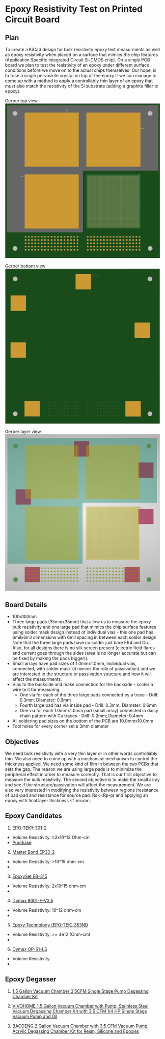 #  Epoxy Resistivity Test on Printed Circuit Board

## Plan
To create a KiCad design for bulk resistivity epoxy test measurments as well as epoxy resistivity when placed on a surface that mimics the chip features (Application Specific Integrated Circuit Si-CMOS chip). On a single PCB board we plan to test the resistivity of an epoxy under different surface conditions before we move on to the actual chips themselves. Our hope, is to fuse a single pervoskite crystal on top of the epoxy if we can manage to come up with a method to apply a controllably thin layer of an epoxy that must also match the resistivity of the Si substrate (adding a graphite filler to epoxy). 

Gerber top view
![Top](/doc/assets/PCB/TopPCB.png)

Gerber bottom view
![Bottom](/doc/assets/PCB/BottomPCB.png)

Gerber layer view
![Layers](/doc/assets/PCB/LayersPCB.png)

## Board Details 
* 100x100mm
* Three large pads (35mmx35mm) that allow us to measure the epoxy bulk resistivity and one large pad that mimics the chip surface features using solder mask design instead of individual vias - this one pad has 6milx6mil dimensions with 6mil spacing in between each solder design. Note that the three large pads have no solder just bare FR4 and Cu. Also, for all designs there is no silk screen present (electric field flares and current goes through the sides (area is no longer accurate but can be fixed by making the pads bigger)).    
* Small arrays have pad sizes of 1.0mmx1.0mm, individual vias, connected, with solder mask (it mimics the role of passivation) and we are interested in the structure or passivation structure and how it will affect the measurments. 
* Vias to the backside and make connection for the backside - solder a wire to it for measuring
    * One via for each of the three large pads connected by a trace - Drill: 0.3mm; Diameter: 0.6mm
    * Fourth large pad has via inside pad -  Drill: 0.3mm; Diameter: 0.6mm
    * One via for each 1.0mmx1.0mm pad (small array) connected in daisy chain pattern with Cu traces - Drill: 0.2mm; Diameter: 0.4mm
* All soldering pad sizes on the bottom of the PCB are 10.0mmx10.0mm
* Tool holes for every corner set a 3mm diameter 

## Objectives
We need bulk resistivity with a very thin layer or in other words controllably thin. We also need to come up with a mechanical mechanism to control the thickness applied. We need some kind of film in between the two PCBs that sets the gap. The reason we are using large pads is to minimize the peripheral effect in order to measure correctly. That is our first objective to measure the bulk resistivity. The second objective is to make the small array and see if the structure/passivation will affect the measurement. We are also very interested in modifying the resistivity between regions (resistance of pad-pad and resistance for source pad: Rs<<Rp-p) and applying an epoxy with final layer thickness <1 micron. 

## Epoxy Candidates
1) [EPO-TEK® 301-2](https://www.epotek.com/docs/en/Datasheet/301-2.pdf)
* Volume Resistivity: ≥2x10^12 Ohm-cm
* [Purchase](https://www.laddresearch.com/chemicals/epo-tek-301-2-epoxy-resin-5060)

2) [Master Bond EP30-2](https://www.masterbond.com/tds/ep30-2)
* Volume Resistivity: >10^15 ohm-cm
* 

3) [EpoxySet EB-315](https://epoxysetinc.com/wp-content/uploads/2020/03/EB-315.pdf)
* Volume Resistivity: 2x10^15 ohm-cm
*

4) [Dymax 9001-E-V3.5](https://www.ellsworth.com/products/by-manufacturer/dymax/encapsulants/uv-curing/dymax-multi-cure-9001-e-v3.5-uv-curing-encapsulant-clear-170-ml-cartridge/?srsltid=AfmBOorZjfYYmCmlOcWkSnxyRjvTr2e21JFwku0HsaL0gSIH-5wpNKFO)
* Volume Resistivity: 10^12 ohm-cm
*

5) [Epoxy Technology (EPO-TEK) 353ND](https://www.gluespec.com/Materials/adhesive/epoxy-technology/epo-tek-353nd-t-black?gad_source=1&gbraid=0AAAAADPMaixsTquGvj406EPbFsBsGVrlI&gclid=CjwKCAiAt4C-BhBcEiwA8Kp0CfBs1VBJ1iU9LKdFmu7nnigc9BzGwFvaLJmKbJNBN-zCEAwCjQwa1RoCN1sQAvD_BwE)
* Volume Resistivity: >= 4e12 (Ohm-cm)
*

6) [Dymax OP-61-LS](https://dymax.com/content/download/4404/file_archived/OP-61%20PDS.pdf)
* Volume Resistivity: 
*

## Epoxy Degasser

1) [1.5 Gallon Vacuum Chamber 3.5CFM Single Stage Pump Degassing Chamber Kit](https://www.vevor.com/vacuum-pump-c_11109/1-5-gallon-vacuum-chamber-3-5cfm-single-stage-pump-degassing-chamber-kit-p_010838830210?adp=gmc&utm_source=google&utm_medium=cpc&utm_id=21387046045&ad_group=166590768907&ad_id=702764145994&utm_term=&gad_source=4&gbraid=0AAAAACq8bLU8abmevVKs_kiU1s7kdmr-4&gclid=CjwKCAiAw5W-BhAhEiwApv4goPb6qM5FDWeUN8u7ZiwCaWDGu_8z-f6V2HLjtyExrKeVFEfVdd0sNBoCEWAQAvD_BwE)

2) [VIVOHOME 1.5 Gallon Vacuum Chamber with Pump, Stainless Steel Vacuum Degassing Chamber Kit with 3.5 CFM 1/4 HP Single Stage Vacuum Pump and Oil](https://www.amazon.com/VIVOHOME-Gallon-Chamber-Stainless-Degassing/dp/B091GQPVP9/ref=sr_1_2_sspa?crid=QPX49P0NYT9Y&dib=eyJ2IjoiMSJ9.g-VgaTX8DAMbnrIPQHHZ09Jv5DXjfytGYWYsR0zSMDjTh6Av0dN75e2fC3Rsv9MEyQy5DuMD2vG73PsvUSHYDd5u6YQZlmhuT5u--rLZkLTJpeyjcFbQIYm1CfXq8Md0lwBmXvbbHHHIPyOBTYJ5D4NkPyz_D8tlP7gvq1hMREL76yVjODMe9BztU-sbPgntkKejUcBFPBy6AXS_I7eB6MJeIU_-gq9ySbjsGuekOfE.audimm3jDjKUePJaIPsP23dUfYw3M7GF17HWC90cv9E&dib_tag=se&keywords=epoxy%2Bdegasser&qid=1741015604&sprefix=epoxy%2Bdegasser%2Caps%2C308&sr=8-2-spons&sp_csd=d2lkZ2V0TmFtZT1zcF9hdGY&th=1)

3) [BACOENG 2 Gallon Vacuum Chamber with 3.5 CFM Vacuum Pump, Acrylic Degassing Chamber Kit for Resin, Silicone and Epoxies](https://www.amazon.com/BACOENG-Chamber-Acrylic-Degassing-Silicone/dp/B0DCZ2NMGQ/ref=sxin_16_pa_sp_search_thematic_sspa?content-id=amzn1.sym.95e4d6bd-d93f-4ee1-9766-ff64f54d2f71%3Aamzn1.sym.95e4d6bd-d93f-4ee1-9766-ff64f54d2f71&crid=3F78HK6OD9ADI&cv_ct_cx=epoxy%2Bdegasser&keywords=epoxy%2Bdegasser&pd_rd_i=B0DCZ2NMGQ&pd_rd_r=5f7f43dd-9abc-482f-9b93-a63316f06263&pd_rd_w=uadZr&pd_rd_wg=RkwCm&pf_rd_p=95e4d6bd-d93f-4ee1-9766-ff64f54d2f71&pf_rd_r=JXB5T96M0GA9RX3SDMGV&qid=1741015062&sbo=RZvfv%2F%2FHxDF%2BO5021pAnSA%3D%3D&sprefix=epoxy%2Bdegasse%2Caps%2C141&sr=1-4-6024b2a3-78e4-4fed-8fed-e1613be3bcce-spons&sp_csd=d2lkZ2V0TmFtZT1zcF9zZWFyY2hfdGhlbWF0aWM&th=1)
